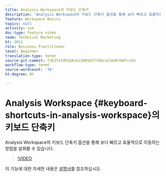 ```yaml
---
title: Analysis Workspace의 키보드 단축키
description: 'Analysis Workspace의 키보드 단축키 옵션을 통해 보다 빠르고 효율적으로 이동하는 방법을 살펴볼 수 있습니다. '
feature: Workspace Basics
topics: null
activity: use
doc-type: feature video
team: Technical Marketing
kt: 2031
role: Business Practitioner
level: Beginner
translation-type: tm+mt
source-git-commit: f3b3fa7d91b0cb21005b57768ca23ed6700fcc03
workflow-type: tm+mt
source-wordcount: '76'
ht-degree: 0%

---
```



# Analysis Workspace {#keyboard-shortcuts-in-analysis-workspace}의 키보드 단축키

Analysis Workspace의 키보드 단축키 옵션을 통해 보다 빠르고 효율적으로 이동하는 방법을 살펴볼 수 있습니다.

>[!VIDEO](https://video.tv.adobe.com/v/23984/?quality=12)

이 기능에 대한 자세한 내용은 [설명서](https://marketing.adobe.com/resources/help/en_US/analytics/analysis-workspace/fa_shortcut_keys.html)를 참조하십시오.
